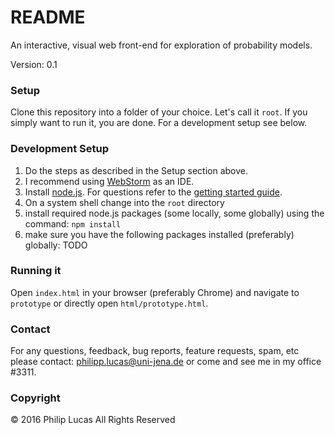 # README #

An interactive, visual web front-end for exploration of probability models.

Version: 0.1

### Setup ###

Clone this repository into a folder of your choice. Let's call it `root`. If you simply want to run it, you are done. For a development setup see below.

### Development Setup ###
1. Do the steps as described in the Setup section above.
2. I recommend using [WebStorm](https://www.jetbrains.com/webstorm/download/) as an IDE. 
3. Install [node.js](https://nodejs.org/en/download/). For questions refer to the [getting started guide](https://docs.npmjs.com/getting-started/what-is-npm).
4. On a system shell change into the `root` directory
5. install required node.js packages (some locally, some globally) using the command: `npm install`
6. make sure you have the following packages installed (preferably) globally: TODO

### Running it ###

Open `index.html` in your browser (preferably Chrome) and navigate to `prototype` or directly open `html/prototype.html`.


### Contact ###

For any questions, feedback, bug reports, feature requests, spam, etc please contact: [philipp.lucas@uni-jena.de](philipp.lucas@uni-jena.de) or come and see me in my office #3311.

### Copyright ###

© 2016 Philip Lucas All Rights Reserved
